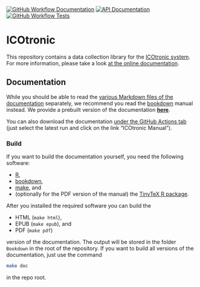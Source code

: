 [![GitHub Workflow Documentation](https://img.shields.io/github/actions/workflow/status/mytoolit/ICOtronic/documentation.yaml?branch=main&label=Documentation)](https://mytoolit.github.io/ICOtronic/) [![API Documentation](https://img.shields.io/readthedocs/icotronic?label=API%20Documentation)](https://icotronic.readthedocs.io/en/stable/) [![GitHub Workflow Tests](https://img.shields.io/github/actions/workflow/status/mytoolit/ICOtronic/tests.yaml?branch=main&label=Tests)](https://github.com/MyTooliT/ICOtronic/actions/workflows/tests.yaml)

# ICOtronic

This repository contains a data collection library for the [ICOtronic system](https://www.mytoolit.com/ICOtronic/). For more information, please take a look [at the online documentation](https://mytoolit.github.io/ICOtronic/).

## Documentation

While you should be able to read the [various Markdown files of the documentation](Documentation) separately, we recommend you read the [bookdown](https://bookdown.org) manual instead. We provide a prebuilt version of the documentation [**here**](https://mytoolit.github.io/ICOtronic/).

You can also download the documentation [under the GitHub Actions tab](https://github.com/MyTooliT/ICOtronic/actions/workflows/documentation.yaml) (just select the latest run and click on the link “ICOtronic Manual”).

### Build

If you want to build the documentation yourself, you need the following software:

- [R](https://www.r-project.org),
- [bookdown](https://bookdown.org),
- [make](<https://en.wikipedia.org/wiki/Make_(software)>), and
- (optionally for the PDF version of the manual) the [TinyTeX R package](https://yihui.org/tinytex/).

After you installed the required software you can build the

- HTML (`make html`),
- EPUB (`make epub`), and
- PDF (`make pdf`)

version of the documentation. The output will be stored in the folder `Bookdown` in the root of the repository. If you want to build all versions of the documentation, just use the command

```sh
make doc
```

in the repo root.

